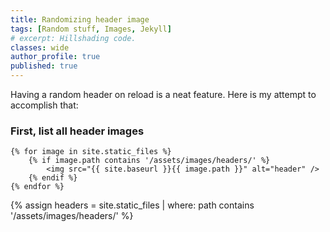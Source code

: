 ```yaml
---
title: Randomizing header image
tags: [Random stuff, Images, Jekyll]
# excerpt: Hillshading code.
classes: wide
author_profile: true
published: true
---
```


Having a random header on reload is a neat feature. Here is my attempt to accomplish that:

### First, list all header images

```jekyll
{% for image in site.static_files %}
    {% if image.path contains '/assets/images/headers/' %}
        <img src="{{ site.baseurl }}{{ image.path }}" alt="header" />
    {% endif %}
{% endfor %}
```

<!-- {% for image in site.static_files %}
    {% if image.path contains '/assets/images/headers/' %}
        <img src="{{ site.baseurl }}{{ image.path }}" alt="header" />
    {% endif %}
{% endfor %} -->

{% assign headers = site.static_files | where: path contains '/assets/images/headers/' %}